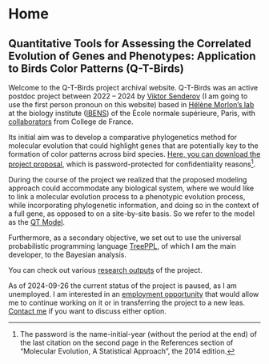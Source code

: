 # Home
## Quantitative Tools for Assessing the Correlated Evolution of Genes and Phenotypes: Application to Birds Color Patterns (Q-T-Birds)

Welcome to the Q-T-Birds project archival website.  Q-T-Birds was an active postdoc project between 2022 – 2024 by [Viktor Senderov](People/Viktor%20Senderov.md) (I am going to use the first person pronoun on this website) based in [Hélène Morlon’s lab](https://www.phyloeco.bio.ens.psl.eu/index.html) at the biology institute ([IBENS](https://www.ibens.bio.ens.psl.eu/)) of the École normale supérieure, Paris, with [collaborators](People/Collaborators.md) from College de France.

Its initial aim was to develop a comparative phylogenetics method for molecular evolution that could highlight genes that are potentially key to the formation of color patterns across bird species.  [Here, you can download the project proposal](https://drive.google.com/file/d/1Zzx2PMLN4TcJT1KnUxx0BhiW_N30X8Nw/view?usp=sharing), which is password-protected for confidentiality reasons[^1].

During the course of the project we realized that the proposed modeling approach could accommodate any biological system, where we would like to link a molecular evolution process to a phenotypic evolution process, while incorporating phylogenetic information, and doing so in the context of a full gene, as opposed to on a site-by-site basis.  So we refer to the model as the [QT Model](QT%20Model.md).

Furthermore, as a secondary objective, we set out to use the universal probabilistic programming language [TreePPL](https://treeppl.org), of which I am the main developer, to the Bayesian analysis.

You can check out various [research outputs](Research%20Outputs/index.md) of the project.

As of 2024-09-26 the current status of the project is paused, as I am unemployed.  I am interested in an [employment opportunity](People/Viktor%20Senderov.md#employment-opportunity) that would allow me to continue working on it or in transferring the project to a new leas. [Contact me](People/Viktor%20Senderov.md#contacts) if you want to discuss either option.  

[^1]: The password is the name-initial-year (without the period at the end) of the last citation on the second page in the References section of “Molecular Evolution, A Statistical Approach”, the 2014 edition.